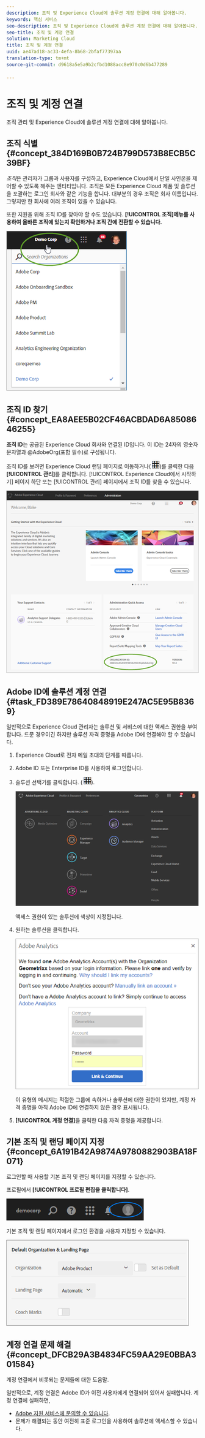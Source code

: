 ```yaml
---
description: 조직 및 Experience Cloud에 솔루션 계정 연결에 대해 알아봅니다.
keywords: 핵심 서비스
seo-description: 조직 및 Experience Cloud에 솔루션 계정 연결에 대해 알아봅니다.
seo-title: 조직 및 계정 연결
solution: Marketing Cloud
title: 조직 및 계정 연결
uuid: ae47ad18-ac33-4efa-8b68-2bfaf77397aa
translation-type: tm+mt
source-git-commit: d9618a5e5a9b2cfbd1088acc8e970c0d6b477289

---
```



# 조직 및 계정 연결

조직 관리 및 Experience Cloud에 솔루션 계정 연결에 대해 알아봅니다.

<!-- accounts-experience-cloud.xml -->

## 조직 식별 {#concept_384D169B0B724B799D573B8ECB5C39BF}

*조직*&#x200B;은 관리자가 그룹과 사용자를 구성하고, Experience Cloud에서 단일 사인온을 제어할 수 있도록 해주는 엔티티입니다. 조직은 모든 Experience Cloud 제품 및 솔루션을 포괄하는 로그인 회사와 같은 기능을 합니다. 대부분의 경우 조직은 회사 이름입니다. 그렇지만 한 회사에 여러 조직이 있을 수 있습니다.

또한 지원을 위해 조직 ID를 찾아야 할 수도 있습니다. **[!UICONTROL 조직]메뉴를 사용하여 올바른 조직에 있는지 확인하거나 조직 간에 전환할 수 있습니다.**

![단계 결과](assets/organization-switch.png)

## 조직 ID 찾기 {#concept_EA8AEE5B02CF46ACBDAD6A8508646255}

**조직 ID**&#x200B;는 공급된 Experience Cloud 회사와 연결된 ID입니다. 이 ID는 24자의 영숫자 문자열과 @AdobeOrg(포함 필수)로 구성됩니다.

조직 ID를 보려면 Experience Cloud 랜딩 페이지로 이동하거나( ![](assets/menu-icon.png))를 클릭한 다음 **[!UICONTROL 관리]**&#x200B;를 클릭합니다. [!UICONTROL Experience Cloud에서 시작하기] 페이지 하단 또는 [!UICONTROL 관리] 페이지에서 조직 ID를 찾을 수 있습니다.

![](assets/administration-page.png)

## Adobe ID에 솔루션 계정 연결 {#task_FD389E78640848919E247AC5E95B8369}

일반적으로 Experience Cloud 관리자는 솔루션 및 서비스에 대한 액세스 권한을 부여합니다. 드문 경우이긴 하지만 솔루션 자격 증명을 Adobe ID에 연결해야 할 수 있습니다.

1. Experience Cloud로 전자 메일 초대의 단계를 따릅니다.
1. Adobe ID 또는 Enterprise ID를 사용하여 로그인합니다.
1. 솔루션 선택기를 클릭합니다. ( ![](assets/menu-icon.png)).

   ![](assets/solutions-active.png)

   액세스 권한이 있는 솔루션에 색상이 지정됩니다.
1. 원하는 솔루션을 클릭합니다.

   ![](assets/analytics-link-accounts.png)

   이 유형의 메시지는 적절한 그룹에 속하거나 솔루션에 대한 권한이 있지만, 계정 자격 증명을 아직 Adobe ID에 연결하지 않은 경우 표시됩니다.
1. **[!UICONTROL 계정 연결]**&#x200B;을 클릭한 다음 자격 증명을 제공합니다.

## 기본 조직 및 랜딩 페이지 지정 {#concept_6A191B42A9874A9780882903BA18F071}

로그인할 때 사용할 기본 조직 및 랜딩 페이지를 지정할 수 있습니다.

프로필에서 **[!UICONTROL 프로필 편집을 클릭합니다]**.

![](assets/edit-profile.png)

기본 조직 및 랜딩 페이지에서 로그인 환경을 사용자 지정할 수 있습니다.

![](assets/default-organization.png)

## 계정 연결 문제 해결 {#concept_DFCB29A3B4834FC59AA29E0BBA301584}

계정 연결에서 비롯되는 문제들에 대한 도움말.

일반적으로, 계정 연결은 Adobe ID가 이전 사용자에게 연결되어 있어서 실패합니다. 계정 연결에 실패하면,

* [Adobe 지원 서비스에 문의할 수 있습니다](https://helpx.adobe.com/marketing-cloud/contact-support.html).
* 문제가 해결되는 동안 여전히 표준 로그인을 사용하여 솔루션에 액세스할 수 있습니다.
